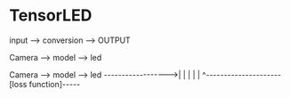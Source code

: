 # TensorLED
input --> conversion --> OUTPUT

Camera --> model --> led

Camera --> model --> led ------------------>|
|                                           |
|                                           |
^---------------------[loss function]-----